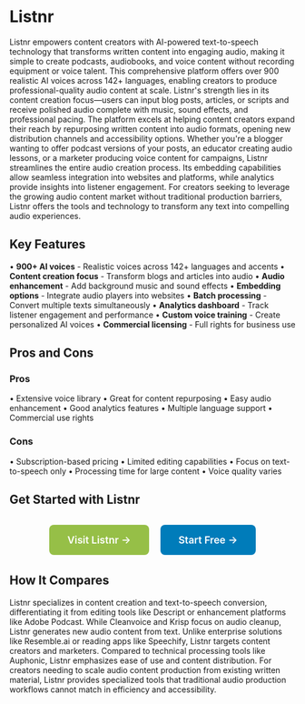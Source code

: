 # Listnr

Listnr empowers content creators with AI-powered text-to-speech technology that transforms written content into engaging audio, making it simple to create podcasts, audiobooks, and voice content without recording equipment or voice talent. This comprehensive platform offers over 900 realistic AI voices across 142+ languages, enabling creators to produce professional-quality audio content at scale. Listnr's strength lies in its content creation focus—users can input blog posts, articles, or scripts and receive polished audio complete with music, sound effects, and professional pacing. The platform excels at helping content creators expand their reach by repurposing written content into audio formats, opening new distribution channels and accessibility options. Whether you're a blogger wanting to offer podcast versions of your posts, an educator creating audio lessons, or a marketer producing voice content for campaigns, Listnr streamlines the entire audio creation process. Its embedding capabilities allow seamless integration into websites and platforms, while analytics provide insights into listener engagement. For creators seeking to leverage the growing audio content market without traditional production barriers, Listnr offers the tools and technology to transform any text into compelling audio experiences.

## Key Features

• **900+ AI voices** - Realistic voices across 142+ languages and accents
• **Content creation focus** - Transform blogs and articles into audio
• **Audio enhancement** - Add background music and sound effects
• **Embedding options** - Integrate audio players into websites
• **Batch processing** - Convert multiple texts simultaneously
• **Analytics dashboard** - Track listener engagement and performance
• **Custom voice training** - Create personalized AI voices
• **Commercial licensing** - Full rights for business use

## Pros and Cons

### Pros
• Extensive voice library
• Great for content repurposing
• Easy audio enhancement
• Good analytics features
• Multiple language support
• Commercial use rights

### Cons
• Subscription-based pricing
• Limited editing capabilities
• Focus on text-to-speech only
• Processing time for large content
• Voice quality varies

## Get Started with Listnr

<div style="text-align: center; margin: 2rem 0;">
  <a href="https://www.listnr.ai" target="_blank" rel="noopener noreferrer" style="display: inline-block; background: #96BF47; color: white; padding: 1rem 2rem; text-decoration: none; border-radius: 8px; font-weight: 600; font-size: 1.1rem; margin-right: 1rem;">Visit Listnr →</a>
  <a href="https://www.listnr.ai/signup" target="_blank" rel="noopener noreferrer" style="display: inline-block; background: #007cba; color: white; padding: 1rem 2rem; text-decoration: none; border-radius: 8px; font-weight: 600; font-size: 1.1rem;">Start Free →</a>
</div>

## How It Compares

Listnr specializes in content creation and text-to-speech conversion, differentiating it from editing tools like Descript or enhancement platforms like Adobe Podcast. While Cleanvoice and Krisp focus on audio cleanup, Listnr generates new audio content from text. Unlike enterprise solutions like Resemble.ai or reading apps like Speechify, Listnr targets content creators and marketers. Compared to technical processing tools like Auphonic, Listnr emphasizes ease of use and content distribution. For creators needing to scale audio content production from existing written material, Listnr provides specialized tools that traditional audio production workflows cannot match in efficiency and accessibility.